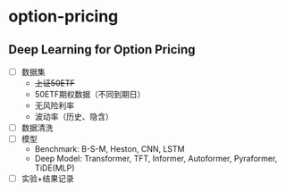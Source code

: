 # option-pricing
## Deep Learning for Option Pricing

- [ ] 数据集
  - ~~上证50ETF~~
  - 50ETF期权数据（不同到期日）
  - 无风险利率
  - 波动率（历史、隐含）
- [ ] 数据清洗
- [ ] 模型
  - Benchmark: B-S-M, Heston, CNN, LSTM
  - Deep Model: Transformer, TFT, Informer, Autoformer, Pyraformer, TiDE(MLP)
- [ ] 实验+结果记录
